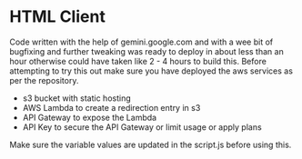 # HTML Client

Code written with the help of gemini.google.com and with a wee bit of bugfixing and further tweaking was ready to deploy in about less than an hour otherwise could have taken like 2 - 4 hours to build this. Before attempting to try this out make sure you have deployed the aws services as per the repository.
* s3 bucket with static hosting
* AWS Lambda to create a redirection entry in s3
* API Gateway to expose the Lambda
* API Key to secure the API Gateway or limit usage or apply plans

Make sure the variable values are updated in the script.js before using this.